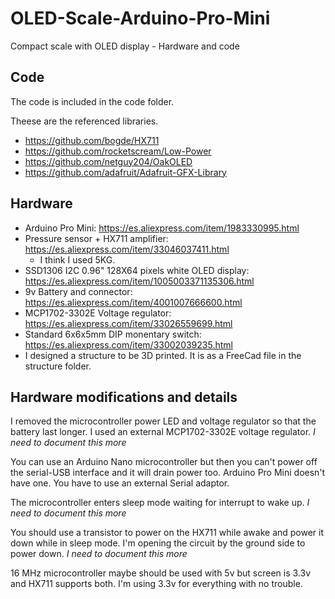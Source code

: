 # OLED-Scale-Arduino-Pro-Mini

Compact scale with OLED display - Hardware and code

## Code

The code is included in the code folder.

Theese are the referenced libraries.

* <https://github.com/bogde/HX711>
* <https://github.com/rocketscream/Low-Power>
* <https://github.com/netguy204/OakOLED>
* <https://github.com/adafruit/Adafruit-GFX-Library>

## Hardware

* Arduino Pro Mini: <https://es.aliexpress.com/item/1983330995.html>
* Pressure sensor + HX711 amplifier: <https://es.aliexpress.com/item/33046037411.html>
  * I think I used 5KG.
* SSD1306 I2C 0.96" 128X64 pixels white OLED display: <https://es.aliexpress.com/item/1005003371135306.html>
* 9v Battery and connector: <https://es.aliexpress.com/item/4001007666600.html>
* MCP1702-3302E Voltage regulator: <https://es.aliexpress.com/item/33026559699.html>
* Standard 6x6x5mm DIP monentary switch: <https://es.aliexpress.com/item/33002039235.html>
* I designed a structure to be 3D printed. It is as a FreeCad file in the structure folder.

## Hardware modifications and details

I removed the microcontroller power LED and voltage regulator so that the battery last longer. I used an external MCP1702-3302E voltage regulator. *I need to document this more*

You can use an Arduino Nano microcontroller but then you can't power off the serial-USB interface and it will drain power too. Arduino Pro Mini doesn't have one. You have to use an external Serial adaptor.

The microcontroller enters sleep mode waiting for interrupt to wake up. *I need to document this more*

You should use a transistor to power on the HX711 while awake and power it down while in sleep mode. I'm opening the circuit by the ground side to power down. *I need to document this more*

16 MHz microcontroller maybe should be used with 5v but screen is 3.3v and HX711 supports both. I'm using 3.3v for everything with no trouble.
